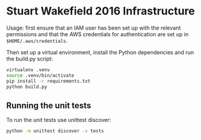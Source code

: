 # Stuart Wakefield 2016 Infrastructure

Usage: first ensure that an IAM user has been set up with
the relevant permissions and that the AWS credentials for
authentication are set up in `$HOME/.aws/credentials`.

Then set up a virtual environment, install the Python
dependencies and run the build.py script:

```sh
virtualenv .venv
source .venv/bin/activate
pip install -r requirements.txt
python build.py
```

## Running the unit tests

To run the unit tests use unittest discover:

```sh
python -m unittest discover -s tests
```
